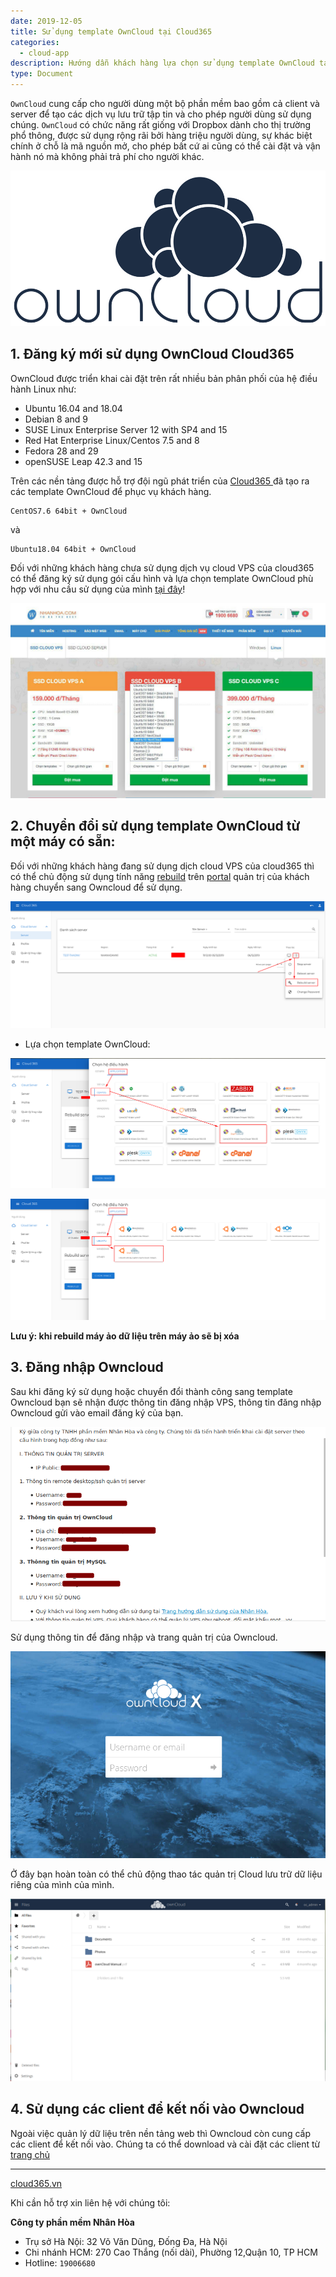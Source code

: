 ```yaml
---
date: 2019-12-05
title: Sử dụng template OwnCloud tại Cloud365
categories:
  - cloud-app
description: Hướng dẫn khách hàng lựa chọn sử dụng template OwnCloud tại Cloud365
type: Document
---
```


`OwnCloud` cung cấp cho người dùng một bộ phần mềm bao gồm cả client và server để tạo các dịch vụ lưu trữ tập tin và cho phép người dùng sử dụng chúng. `OwnCloud` có chức năng rất giống với Dropbox dành cho thị trường phổ thông, được sử dụng rộng rãi bởi hàng triệu người dùng, sự khác biệt chính ở chỗ là mã nguồn mở, cho phép bất cứ ai cũng có thể cài đặt và vận hành nó mà không phải trả phí cho người khác.

<p align="center">
<img src="/images/img-owncloud/owncloud-001.png">
</p>

## 1. Đăng ký mới sử dụng OwnCloud Cloud365

OwnCloud được triển khai cài đặt trên rất nhiều bản phân phối của hệ điều hành Linux như:

- Ubuntu 16.04 and 18.04
- Debian 8 and 9
- SUSE Linux Enterprise Server 12 with SP4 and 15
- Red Hat Enterprise Linux/Centos 7.5 and 8
- Fedora 28 and 29
- openSUSE Leap 42.3 and 15

Trên các nền tảng được hỗ trợ đội ngũ phát triển của <a href="https://cloud365.vn/" target="_blank">Cloud365 </a>đã tạo ra các template OwnCloud để phục vụ khách hàng.

```
CentOS7.6 64bit + OwnCloud
```
và
```
Ubuntu18.04 64bit + OwnCloud
```

Đối với những khách hàng chưa sử dụng dịch vụ cloud VPS của cloud365 có thể đăng ký sử dụng gói cấu hình và lựa chọn template OwnCloud phù hợp với nhu cầu sử dụng của mình <a href="https://nhanhoa.com/may-chu/may-chu-ao-vps.html" target="_blank">tại đây</a>!

<p align="center">
<img src="/images/img-owncloud/owncloud-002.jpg">
</p>

## 2. Chuyển đổi sử dụng template OwnCloud từ một máy có sẵn:

Đối với những khách hàng đang sử dụng dịch cloud VPS của cloud365 thì có thể chủ động sử dụng tính năng <a href="https://support.cloud365.vn/video/huong-dan-rebuild-cloud-server-cloud365/" target="_blank">rebuild</a> trên <a href="https://portal.cloud365.vn/" target="_blank">portal</a> quản trị của khách hàng chuyển sang Owncloud để sử dụng.

<p align="center">
<img src="/images/img-owncloud/screenshot.png">
</p>

- Lựa chọn template OwnCloud:

<p align="center">
<img src="/images/img-owncloud/screenshot_1.png">
</p>

<p align="center">
<img src="/images/img-owncloud/screenshot_2.png">
</p>


**Lưu ý: khi rebuild máy ảo dữ liệu trên máy ảo sẽ bị xóa**

## 3. Đăng nhập Owncloud

Sau khi đăng ký sử dụng hoặc chuyển đổi thành công sang template Owncloud bạn sẽ nhận được thông tin đăng nhập VPS, thông tin đăng nhập Owncloud gửi vào email đăng ký của bạn. 

<p align="center">
<img src="/images/img-owncloud/owncloud-007.png">
</p>

Sử dụng thông tin để đăng nhập và trang quản trị của Owncloud.

<p align="center">
<img src="/images/img-owncloud/owncloud-005.png">
</p>

Ở đây bạn hoàn toàn có thể chủ động thao tác quản trị Cloud lưu trữ dữ liệu riêng của mình của mình.

<p align="center">
<img src="/images/img-owncloud/owncloud-006.png">
</p>

## 4. Sử dụng các client để kết nối vào Owncloud

Ngoài việc quản lý dữ liệu trên nền tảng web thì Owncloud còn cung cấp các client để kết nối vào. Chúng ta có thể download và cài đặt các client từ <a href="https://owncloud.org/download/#owncloud-desktop-client" target="_blank">trang chủ</a>

---
<a href="https://cloud365.vn/" target="_blank">cloud365.vn</a>

Khi cần hỗ trợ xin liên hệ với chúng tôi:

**Công ty phần mềm Nhân Hòa**
- Trụ sở Hà Nội: 32 Võ Văn Dũng, Đống Đa, Hà Nội
- Chi nhánh HCM: 270 Cao Thắng (nối dài), Phường 12,Quận 10, TP HCM
- Hotline: `19006680`